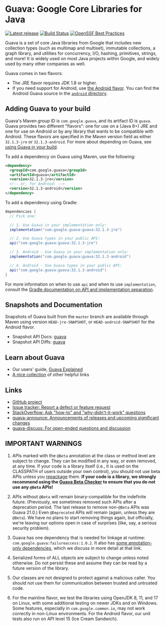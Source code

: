 # Guava: Google Core Libraries for Java

[![Latest release](https://img.shields.io/github/release/google/guava.svg)](https://github.com/google/guava/releases/latest)
[![Build Status](https://github.com/google/guava/workflows/CI/badge.svg?branch=master)](https://github.com/google/guava/actions)
[![OpenSSF Best Practices](https://bestpractices.coreinfrastructure.org/projects/7197/badge)](https://bestpractices.coreinfrastructure.org/projects/7197)



Guava is a set of core Java libraries from Google that includes new collection
types (such as multimap and multiset), immutable collections, a graph library,
and utilities for concurrency, I/O, hashing, primitives, strings, and more! It
is widely used on most Java projects within Google, and widely used by many
other companies as well.



Guava comes in two flavors:

*   The JRE flavor requires JDK 1.8 or higher.
*   If you need support for Android, use
    [the Android flavor](https://github.com/google/guava/wiki/Android). You can
    find the Android Guava source in the [`android` directory].

[`android` directory]: https://github.com/google/guava/tree/master/android

## Adding Guava to your build

Guava's Maven group ID is `com.google.guava`, and its artifact ID is `guava`.
Guava provides two different "flavors": one for use on a (Java 8+) JRE and one
for use on Android or by any library that wants to be compatible with Android.
These flavors are specified in the Maven version field as either `32.1.3-jre` or
`32.1.3-android`. For more about depending on Guava, see
[using Guava in your build].

To add a dependency on Guava using Maven, use the following:

```xml
<dependency>
  <groupId>com.google.guava</groupId>
  <artifactId>guava</artifactId>
  <version>32.1.3-jre</version>
  <!-- or, for Android: -->
  <version>32.1.3-android</version>
</dependency>
```

To add a dependency using Gradle:

```gradle
dependencies {
  // Pick one:

  // 1. Use Guava in your implementation only:
  implementation("com.google.guava:guava:32.1.3-jre")

  // 2. Use Guava types in your public API:
  api("com.google.guava:guava:32.1.3-jre")

  // 3. Android - Use Guava in your implementation only:
  implementation("com.google.guava:guava:32.1.3-android")

  // 4. Android - Use Guava types in your public API:
  api("com.google.guava:guava:32.1.3-android")
}
```

For more information on when to use `api` and when to use `implementation`,
consult the
[Gradle documentation on API and implementation separation](https://docs.gradle.org/current/userguide/java_library_plugin.html#sec:java_library_separation).

## Snapshots and Documentation

Snapshots of Guava built from the `master` branch are available through Maven
using version `HEAD-jre-SNAPSHOT`, or `HEAD-android-SNAPSHOT` for the Android
flavor.

-   Snapshot API Docs: [guava][guava-snapshot-api-docs]
-   Snapshot API Diffs: [guava][guava-snapshot-api-diffs]

## Learn about Guava

-   Our users' guide, [Guava Explained]
-   [A nice collection](https://www.tfnico.com/presentations/google-guava) of
    other helpful links

## Links

-   [GitHub project](https://github.com/google/guava)
-   [Issue tracker: Report a defect or feature request](https://github.com/google/guava/issues/new)
-   [StackOverflow: Ask "how-to" and "why-didn't-it-work" questions](https://stackoverflow.com/questions/ask?tags=guava+java)
-   [guava-announce: Announcements of releases and upcoming significant changes](https://groups.google.com/group/guava-announce)
-   [guava-discuss: For open-ended questions and discussion](https://groups.google.com/group/guava-discuss)

## IMPORTANT WARNINGS

1.  APIs marked with the `@Beta` annotation at the class or method level are
    subject to change. They can be modified in any way, or even removed, at any
    time. If your code is a library itself (i.e., it is used on the CLASSPATH of
    users outside your own control), you should not use beta APIs unless you
    [repackage] them. **If your code is a library, we strongly recommend using
    the [Guava Beta Checker] to ensure that you do not use any `@Beta` APIs!**

2.  APIs without `@Beta` will remain binary-compatible for the indefinite
    future. (Previously, we sometimes removed such APIs after a deprecation
    period. The last release to remove non-`@Beta` APIs was Guava 21.0.) Even
    `@Deprecated` APIs will remain (again, unless they are `@Beta`). We have no
    plans to start removing things again, but officially, we're leaving our
    options open in case of surprises (like, say, a serious security problem).

3.  Guava has one dependency that is needed for linkage at runtime:
    `com.google.guava:failureaccess:1.0.2`. It also has
    [some annotation-only dependencies][guava-deps], which we discuss in more
    detail at that link.

4.  Serialized forms of ALL objects are subject to change unless noted
    otherwise. Do not persist these and assume they can be read by a future
    version of the library.

5.  Our classes are not designed to protect against a malicious caller. You
    should not use them for communication between trusted and untrusted code.

6.  For the mainline flavor, we test the libraries using OpenJDK 8, 11, and 17
    on Linux, with some additional testing on newer JDKs and on Windows. Some
    features, especially in `com.google.common.io`, may not work correctly in
    non-Linux environments. For the Android flavor, our unit tests also run on
    API level 15 (Ice Cream Sandwich).

[guava-snapshot-api-docs]: https://guava.dev/releases/snapshot-jre/api/docs/
[guava-snapshot-api-diffs]: https://guava.dev/releases/snapshot-jre/api/diffs/
[Guava Explained]: https://github.com/google/guava/wiki/Home
[Guava Beta Checker]: https://github.com/google/guava-beta-checker

<!-- References -->

[using Guava in your build]: https://github.com/google/guava/wiki/UseGuavaInYourBuild
[repackage]: https://github.com/google/guava/wiki/UseGuavaInYourBuild#what-if-i-want-to-use-beta-apis-from-a-library-that-people-use-as-a-dependency
[guava-deps]: https://github.com/google/guava/wiki/UseGuavaInYourBuild#what-about-guavas-own-dependencies
